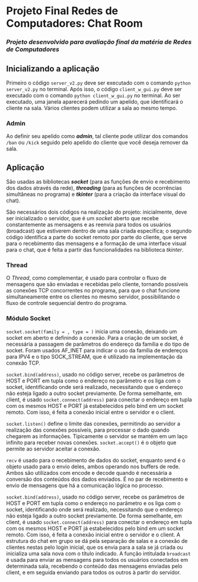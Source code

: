 # Projeto Final Redes de Computadores: Chat Room

### *Projeto desenvolvido para avaliação final da matéria de Redes de Computadores* 

## Inicializando a aplicação
Primeiro o código ```server_v2.py``` deve ser executado com o comando ```python server_v2.py``` no terminal. Após isso, o código ```client_w_gui.py``` deve ser executado com o comando ```python client_w_gui.py``` no terminal. Ao ser executado, uma janela aparecerá pedindo um apelido, que identificará o cliente na sala. Vários clientes podem utilizar a sala ao mesmo tempo.

### Admin

Ao definir seu apelido como ***admin***, tal cliente pode utilizar dos comandos ```/ban``` ou ```/kick``` seguido pelo apelido do cliente que você deseja remover da sala.

## Aplicação

São usadas as bibliotecas ***socket*** (para as funções de envio e recebimento dos dados através da rede), ***threading*** (para as funções de ocorrências simultâneas no programa) e ***tkinter*** (para a criação da interface visual do chat).

São necessários dois códigos na realização do projeto: inicialmente, deve ser inicializado o servidor, que é um *socket* aberto que recebe constantemente as mensagens e as reenvia para todos os usuários (broadcast) que estiverem dentro de uma sala criada específica; o segundo código identifica a parte do socket remoto por parte do cliente, que serve para o recebimento das mensagens e a formação de uma interface visual para o chat, que é feita a partir das funcionalidades na biblioteca *tkinter*.

### Thread
O *Thread*, como complementar, é usado para controlar o fluxo de mensagens que são enviadas e recebidas pelo cliente, tornando possíveis as conexões TCP concorrentes no programa, para que o chat funcione simultaneamente entre os clientes no mesmo servidor, possibilitando o fluxo de controle sequencial dentro do programa.

### Módulo Socket

```socket.socket(family = , type = )``` inicia uma conexão, deixando um socket em aberto e definindo a conexão. Para a criação de um socket, é necessária a passagem de parâmetros do endereço da família e do tipo de socket. Foram usados AF_INET para indicar o uso da família de endereços para IPV4 e o tipo SOCK_STREAM, que é utilizado na implementação da conexão TCP.

```socket.bind(address)```, usado no código server, recebe os parâmetros de HOST e PORT em tupla como o endereço no parâmetro e os liga com o socket, identificando onde será realizado, necessitando que o endereço não esteja ligado a outro socket previamente. De forma semelhante, em client, é usado ```socket.connect(address)``` para conectar o endereço em tupla com os mesmos HOST e PORT já estabelecidos pelo bind em um socket remoto. Com isso, é feita a conexão inicial entre o servidor e o client.

```socket.listen()``` define o limite das conexões, permitindo ao servidor a realização das conexões possíveis, para processar o dado quando chegarem as informações. Tipicamente o servidor se mantém em um laço infinito para receber novas conexões. ```socket.accept()``` é o objeto que permite ao servidor aceitar a conexão.

```recv``` é usado para o recebimento de dados do socket, enquanto send é o objeto usado para o envio deles, ambos operando nos buffers de rede. Ambos são utilizados com encode e decode quando é necessária a conversão dos conteúdos dos dados enviados. É no par de recebimento e envio de mensagens que há a comunicação lógica no processo.

```socket.bind(address)```, usado no código server, recebe os parâmetros de HOST e PORT em tupla como o endereço no parâmetro e os liga com o socket, identificando onde será realizado, necessitando que o endereço não esteja ligado a outro socket previamente. De forma semelhante, em client, é usado ```socket.connect(address)``` para conectar o endereço em tupla com os mesmos HOST e PORT já estabelecidos pelo bind em um socket remoto. Com isso, é feita a conexão inicial entre o servidor e o client.
A estrutura do chat em grupo se dá pela separação de salas e a conexão de clientes nestas pelo login inicial, que os envia para a sala se já criada ou inicializa uma sala nova com o título indicado. A função intitulada ```broadcast``` é usada para enviar as mensagens para todos os usuários conectados em determinada sala, recebendo o conteúdo das mensagens enviadas pelo client, e em seguida enviando para todos os outros à partir do servidor.

